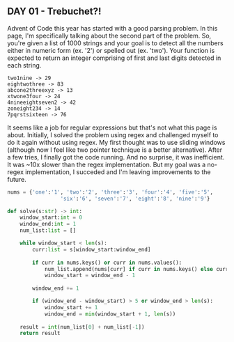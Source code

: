 ## DAY 01 - Trebuchet?!

Advent of Code this year has started with a good parsing problem. In this page, I'm specifically talking about the second part of the problem. 
So, you're given a list of 1000 strings and your goal is to detect all the numbers either in numeric form (ex. '2') or spelled out (ex. 'two'). 
Your function is expected to return an integer comprising of first and last digits detected in each string.

```
two1nine -> 29
eightwothree -> 83
abcone2threexyz -> 13
xtwone3four -> 24
4nineeightseven2 -> 42
zoneight234 -> 14
7pqrstsixteen -> 76
```
It seems like a job for regular expressions but that's not what this page is about. Initially, I solved the problem using regex and challenged myself to do it again without using regex. 
My first thought was to use sliding windows (although now I feel like two pointer technique is a better alternative). After a few tries, I finally got the code running. 
And no surprise, it was inefficient. It was ~10x slower than the regex implementation. But my goal was a no-regex implementation, I succeded and I'm leaving improvements to the future. 
```python
nums = {'one':'1', 'two':'2', 'three':'3', 'four':'4', 'five':'5',
                 'six':'6', 'seven':'7', 'eight':'8', 'nine':'9'}   

def solve(s:str) -> int:
    window_start:int = 0
    window_end:int = 1
    num_list:list = []

    while window_start < len(s):
        curr:list = s[window_start:window_end]
        
        if curr in nums.keys() or curr in nums.values():
            num_list.append(nums[curr] if curr in nums.keys() else curr)
            window_start = window_end - 1
           
        window_end += 1

        if (window_end - window_start) > 5 or window_end > len(s):
            window_start += 1
            window_end = min(window_start + 1, len(s))
        
    result = int(num_list[0] + num_list[-1])
    return result
```
